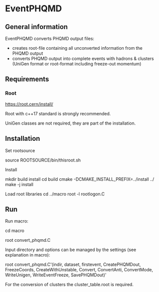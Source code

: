 # EventPHQMD

## General information
EventPHQMD converts PHQMD output files:
- creates root-file containing all unconverted information from the PHQMD output
- converts PHQMD output into complete events with hadrons & clusters (UniGen format
  or root-format including freeze-out momentum) 

## Requirements

### Root
https://root.cern/install/

Root with c++17 standard is strongly recommended.

UniGen classes are not required, they are part of the installation.

## Installation

Set rootsource

 source ROOTSOURCE/bin/thisroot.sh

Install

 mkdir build install
 cd build
 cmake -DCMAKE_INSTALL_PREFIX=../install ../
 make -j install

Load root libraries
 cd ../macro
 root -l rootlogon.C

## Run

Run macro:
 
 cd macro

 root convert_phqmd.C

 Input directory and options can be managed by the settings 
 (see explanation in macro):

 root convert_phqmd.C'(indir, dataset, firstevent, CreatePHQMDout, FreezeCoords, 
                      CreateWithUnstable, Convert, ConvertAnti, ConvertMode, 
                      WriteUnigen, WriteEventFreeze, SavePHQMDout)'
 
 For the conversion of clusters the cluster_table.root is required.
